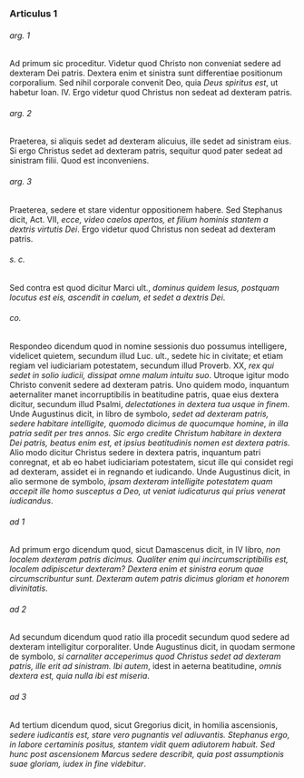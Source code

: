 ### Articulus 1

###### arg. 1
Ad primum sic proceditur. Videtur quod Christo non conveniat sedere ad dexteram Dei patris. Dextera enim et sinistra sunt differentiae positionum corporalium. Sed nihil corporale convenit Deo, quia *Deus spiritus est*, ut habetur Ioan. IV. Ergo videtur quod Christus non sedeat ad dexteram patris.

###### arg. 2
Praeterea, si aliquis sedet ad dexteram alicuius, ille sedet ad sinistram eius. Si ergo Christus sedet ad dexteram patris, sequitur quod pater sedeat ad sinistram filii. Quod est inconveniens.

###### arg. 3
Praeterea, sedere et stare videntur oppositionem habere. Sed Stephanus dicit, Act. VII, *ecce, video caelos apertos, et filium hominis stantem a dextris virtutis Dei*. Ergo videtur quod Christus non sedeat ad dexteram patris.

###### s. c.
Sed contra est quod dicitur Marci ult., *dominus quidem Iesus, postquam locutus est eis, ascendit in caelum, et sedet a dextris Dei*.

###### co.
Respondeo dicendum quod in nomine sessionis duo possumus intelligere, videlicet quietem, secundum illud Luc. ult., sedete hic in civitate; et etiam regiam vel iudiciariam potestatem, secundum illud Proverb. XX, *rex qui sedet in solio iudicii, dissipat omne malum intuitu suo*. Utroque igitur modo Christo convenit sedere ad dexteram patris. Uno quidem modo, inquantum aeternaliter manet incorruptibilis in beatitudine patris, quae eius dextera dicitur, secundum illud Psalmi, *delectationes in dextera tua usque in finem*. Unde Augustinus dicit, in libro de symbolo, *sedet ad dexteram patris, sedere habitare intelligite, quomodo dicimus de quocumque homine, in illa patria sedit per tres annos. Sic ergo credite Christum habitare in dextera Dei patris, beatus enim est, et ipsius beatitudinis nomen est dextera patris*. Alio modo dicitur Christus sedere in dextera patris, inquantum patri conregnat, et ab eo habet iudiciariam potestatem, sicut ille qui considet regi ad dexteram, assidet ei in regnando et iudicando. Unde Augustinus dicit, in alio sermone de symbolo, *ipsam dexteram intelligite potestatem quam accepit ille homo susceptus a Deo, ut veniat iudicaturus qui prius venerat iudicandus*.

###### ad 1
Ad primum ergo dicendum quod, sicut Damascenus dicit, in IV libro, *non localem dexteram patris dicimus. Qualiter enim qui incircumscriptibilis est, localem adipiscetur dexteram? Dextera enim et sinistra eorum quae circumscribuntur sunt. Dexteram autem patris dicimus gloriam et honorem divinitatis*.

###### ad 2
Ad secundum dicendum quod ratio illa procedit secundum quod sedere ad dexteram intelligitur corporaliter. Unde Augustinus dicit, in quodam sermone de symbolo, *si carnaliter acceperimus quod Christus sedet ad dexteram patris, ille erit ad sinistram. Ibi autem*, idest in aeterna beatitudine, *omnis dextera est, quia nulla ibi est miseria*.

###### ad 3
Ad tertium dicendum quod, sicut Gregorius dicit, in homilia ascensionis, *sedere iudicantis est, stare vero pugnantis vel adiuvantis. Stephanus ergo, in labore certaminis positus, stantem vidit quem adiutorem habuit. Sed hunc post ascensionem Marcus sedere describit, quia post assumptionis suae gloriam, iudex in fine videbitur*.


